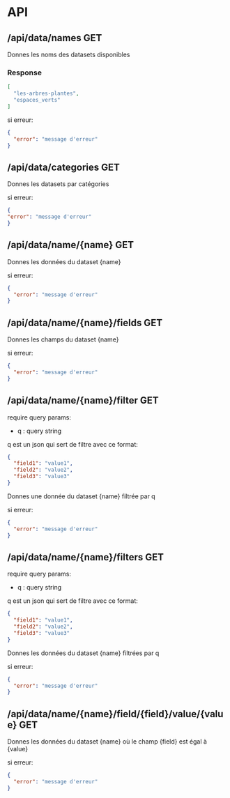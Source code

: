 # API


## /api/data/names GET

Donnes les noms des datasets disponibles

### Response

```json
[
  "les-arbres-plantes",
  "espaces_verts"
]
```
si erreur:
```json
{
  "error": "message d'erreur"
}
```

## /api/data/categories GET

Donnes les datasets par catégories

si erreur:
```json
{
"error": "message d'erreur"
}
```

## /api/data/name/{name} GET

Donnes les données du dataset {name}

si erreur:
```json
{
  "error": "message d'erreur"
}
```

## /api/data/name/{name}/fields GET

Donnes les champs du dataset {name}

si erreur:
```json
{
  "error": "message d'erreur"
}
```

## /api/data/name/{name}/filter GET

require query params:
- q : query string

q est un json qui sert de filtre avec ce format:
```json
{
  "field1": "value1",
  "field2": "value2",
  "field3": "value3"
}
```

Donnes une donnée du dataset {name} filtrée par q

si erreur:
```json
{
  "error": "message d'erreur"
}
```

## /api/data/name/{name}/filters GET

require query params:
- q : query string

q est un json qui sert de filtre avec ce format:
```json
{
  "field1": "value1",
  "field2": "value2",
  "field3": "value3"
}
```

Donnes les données du dataset {name} filtrées par q

si erreur:
```json
{
  "error": "message d'erreur"
}
```


## /api/data/name/{name}/field/{field}/value/{value} GET

Donnes les données du dataset {name} où le champ {field} est égal à {value}

si erreur:
```json
{
  "error": "message d'erreur"
}
```